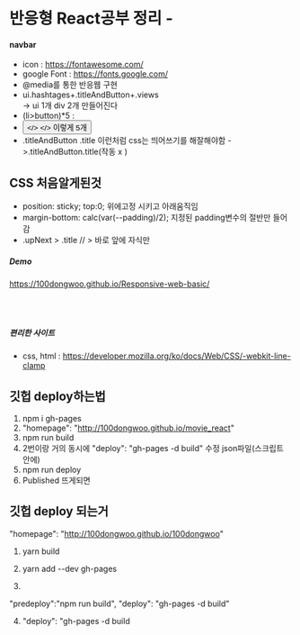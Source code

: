 # 반응형 React공부 정리 -
#### navbar 
- icon : https://fontawesome.com/ <br>
- google Font :  https://fonts.google.com/ <br>
- @media를 통한 반응웹 구현 <br>
- ui.hashtages+.titleAndButton+.views <br>
-> ui 1개 div 2개 만들어진다<br>
-   (li>button)*5  : <li> <button></> </> 이렇게 5개 
-  .titleAndButton .title 이런처럼 css는 띄어쓰기를 해잘해야함
   ->.titleAndButton.title(작동 x ) <br>


## CSS 처음알게된것

-   position: sticky; top:0; 위에고정 시키고 아래움직임
-   margin-bottom: calc(var(--padding)/2);  지정된 padding변수의 절반만 들어감
-   .upNext > .title     // > 바로 앞에 자식만 



##### Demo
https://100dongwoo.github.io/Responsive-web-basic/

<br><br>

##### 편리한 사이트 
- css, html : https://developer.mozilla.org/ko/docs/Web/CSS/-webkit-line-clamp

## 깃헙 deploy하는법
1. npm i gh-pages
2.  "homepage": "http://100dongwoo.github.io/movie_react" <br>
3. npm run build <br>
4. 2번이랑 거의 동시에  "deploy": "gh-pages -d build" 수정 json파일(스크립트 안에) <br>
5. npm run deploy <br>
6. Published 뜨게되면  <br>


## 깃헙 deploy 되는거
"homepage": "http://100dongwoo.github.io/100dongwoo"
1. yarn build

2. yarn add --dev gh-pages

3.
"predeploy":"npm run build",
"deploy": "gh-pages -d build"

4. "deploy": "gh-pages -d build
